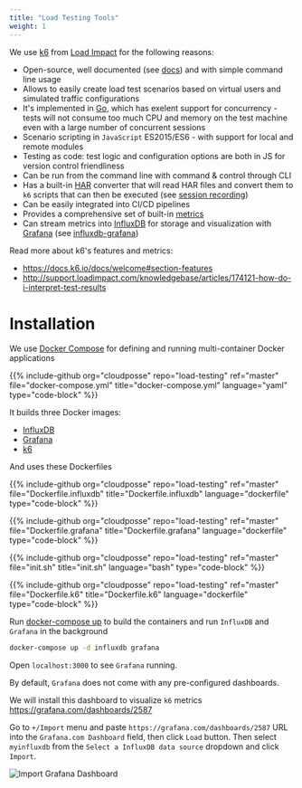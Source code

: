 ```yaml
---
title: "Load Testing Tools"
weight: 1
---
```


We use [k6](https://github.com/loadimpact/k6) from [Load Impact](https://loadimpact.com/) for the following reasons:

* Open-source, well documented (see [docs](https://docs.k6.io/docs)) and with simple command line usage
* Allows to easily create load test scenarios based on virtual users and simulated traffic configurations
* It's implemented in [Go](https://golang.org/), which has exelent support for concurrency - tests will not consume too much CPU and memory on the test machine even with a large number of concurrent sessions
* Scenario scripting in `JavaScript` ES2015/ES6 - with support for local and remote modules
* Testing as code: test logic and configuration options are both in JS for version control friendliness
* Can be run from the command line with command & control through CLI
* Has a built-in [HAR](http://www.softwareishard.com/blog/har-12-spec/) converter that will read HAR files and convert them to `k6` scripts that can then be executed (see [session recording](https://docs.k6.io/docs/session-recording-har-support))
* Can be easily integrated into CI/CD pipelines
* Provides a comprehensive set of built-in [metrics](https://docs.k6.io/docs/result-metrics)
* Can stream metrics into [InfluxDB](https://www.influxdata.com/) for storage and visualization with [Grafana](https://grafana.com/) (see [influxdb-grafana](https://docs.k6.io/docs/influxdb-grafana))

Read more about k6's features and metrics:

* https://docs.k6.io/docs/welcome#section-features
* http://support.loadimpact.com/knowledgebase/articles/174121-how-do-i-interpret-test-results


# Installation

We use [Docker Compose](https://docs.docker.com/compose/) for defining and running multi-container Docker applications

{{% include-github org="cloudposse" repo="load-testing" ref="master" file="docker-compose.yml" title="docker-compose.yml" language="yaml" type="code-block" %}}

It builds three Docker images:

* [InfluxDB](https://www.influxdata.com/)
* [Grafana](https://grafana.com/)
* [k6](https://github.com/loadimpact/k6)

And uses these Dockerfiles

{{% include-github org="cloudposse" repo="load-testing" ref="master" file="Dockerfile.influxdb" title="Dockerfile.influxdb" language="dockerfile" type="code-block" %}}

{{% include-github org="cloudposse" repo="load-testing" ref="master" file="Dockerfile.grafana" title="Dockerfile.grafana" language="dockerfile" type="code-block" %}}

{{% include-github org="cloudposse" repo="load-testing" ref="master" file="init.sh" title="init.sh" language="bash" type="code-block" %}}

{{% include-github org="cloudposse" repo="load-testing" ref="master" file="Dockerfile.k6" title="Dockerfile.k6" language="dockerfile" type="code-block" %}}

Run [docker-compose up](https://docs.docker.com/compose/reference/up/) to build the containers and run `InfluxDB` and `Grafana` in the background

```sh
docker-compose up -d influxdb grafana
```

Open `localhost:3000` to see `Grafana` running.

By default, `Grafana` does not come with any pre-configured dashboards.

We will install this dashboard to visualize `k6` metrics https://grafana.com/dashboards/2587

Go to `+/Import` menu and paste `https://grafana.com/dashboards/2587` URL into the `Grafana.com Dashboard` field, then click `Load` button.
Then select `myinfluxdb` from the `Select a InfluxDB data source` dropdown and click `Import`.

![Import Grafana Dashboard](/assets/load-testing-grafana-setup-01.png)
